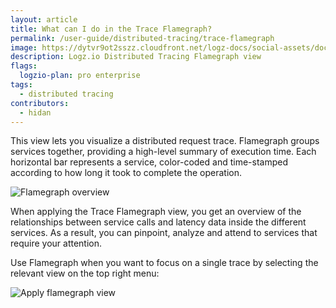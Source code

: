 ```yaml
---
layout: article
title: What can I do in the Trace Flamegraph?
permalink: /user-guide/distributed-tracing/trace-flamegraph
image: https://dytvr9ot2sszz.cloudfront.net/logz-docs/social-assets/docs-social.jpg
description: Logz.io Distributed Tracing Flamegraph view
flags:
  logzio-plan: pro enterprise
tags:
  - distributed tracing
contributors:
  - hidan
---
```


This view lets you visualize a distributed request trace. Flamegraph groups services together, providing a high-level summary of execution time. Each horizontal bar represents a service, color-coded and time-stamped according to how long it took to complete the operation.

![Flamegraph overview](https://dytvr9ot2sszz.cloudfront.net/logz-docs/distributed-tracing/flamegraph-overview.png)


When applying the Trace Flamegraph view, you get an overview of the relationships between service calls and latency data inside the different services. As a result, you can pinpoint, analyze and attend to services that require your attention.

Use Flamegraph when you want to focus on a single trace by selecting the relevant view on the top right menu:

![Apply flamegraph view](https://dytvr9ot2sszz.cloudfront.net/logz-docs/distributed-tracing/trace-flamegraph.png)

